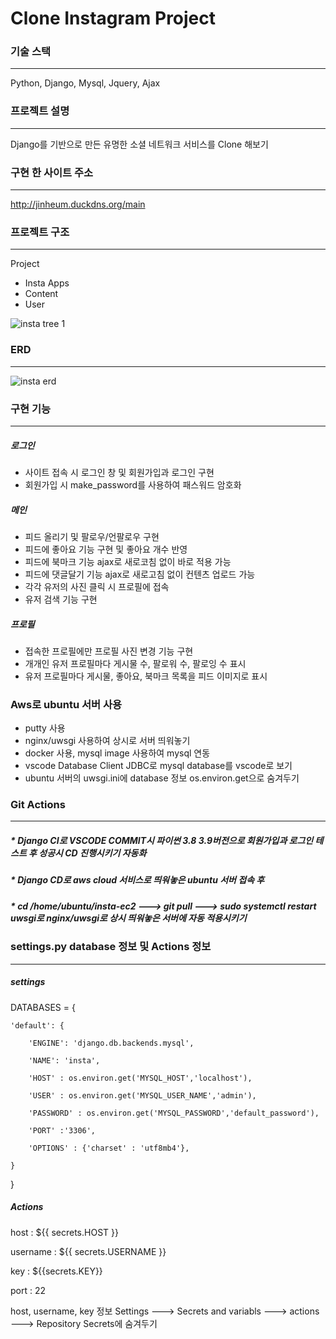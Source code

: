 # Clone Instagram Project

### 기술 스택
----------------------
Python, Django, Mysql, Jquery, Ajax
### 프로젝트 설명
----------------------
Django를 기반으로 만든 유명한 소셜 네트워크 서비스를 Clone 해보기
### 구현 한 사이트 주소
----------------------
http://jinheum.duckdns.org/main
### 프로젝트 구조
----------------------
Project
 * Insta
Apps
 * Content
 * User

![insta tree 1](https://github.com/jinheumkim/insta-ec2/assets/126999253/b00db149-e357-4d12-bb22-b7a96a03f1d5)

### ERD
-------------------
![insta erd](https://github.com/jinheumkim/insta-ec2/assets/126999253/193e71e8-02dd-4c4f-8efa-ff07a3c49d72)

### 구현 기능
--------------------
##### 로그인
* 사이트 접속 시 로그인 창 및 회원가입과 로그인 구현
* 회원가입 시 make_password를 사용하여 패스워드 암호화

##### 메인
* 피드 올리기 및 팔로우/언팔로우 구현
* 피드에 좋아요 기능 구현 및 좋아요 개수 반영
* 피드에 북마크 기능 ajax로 새로코침 없이 바로 적용 가능
* 피드에 댓글달기 기능 ajax로 새로고침 없이 컨텐츠 업로드 가능
* 각각 유저의 사진 클릭 시 프로필에 접속
* 유저 검색 기능 구현
  
##### 프로필
* 접속한 프로필에만 프로필 사진 변경 기능 구현
* 개개인 유저 프로필마다 게시물 수, 팔로워 수, 팔로잉 수 표시
* 유저 프로필마다 게시물, 좋아요, 북마크 목록을 피드 이미지로 표시

### Aws로 ubuntu 서버 사용
* putty 사용
* nginx/uwsgi 사용하여 상시로 서버 띄워놓기
* docker 사용, mysql image 사용하여 mysql 연동
* vscode Database Client JDBC로 mysql database를 vscode로 보기
* ubuntu 서버의 uwsgi.ini에 database 정보 os.environ.get으로 숨겨두기

### Git Actions
---------------------
##### * Django CI로 VSCODE COMMIT시 파이썬 3.8 3.9버전으로 회원가입과 로그인 테스트 후 성공시 CD 진행시키기 자동화
##### * Django CD로 aws cloud 서비스로 띄워놓은 ubuntu 서버 접속 후
##### * cd /home/ubuntu/insta-ec2 ---> git pull ---> sudo systemctl restart uwsgi로 nginx/uwsgi로 상시 띄워놓은 서버에 자동 적용시키기

### settings.py database 정보 및 Actions 정보
--------------------
##### settings
DATABASES = {
    
    'default': {
        
        'ENGINE': 'django.db.backends.mysql',
        
        'NAME': 'insta',
        
        'HOST' : os.environ.get('MYSQL_HOST','localhost'),
        
        'USER' : os.environ.get('MYSQL_USER_NAME','admin'),
        
        'PASSWORD' : os.environ.get('MYSQL_PASSWORD','default_password'),
        
        'PORT' :'3306',
    
        'OPTIONS' : {'charset' : 'utf8mb4'},

    }

}
##### Actions
  host : ${{ secrets.HOST }}
  
  username : ${{ secrets.USERNAME }}
  
  key : ${{secrets.KEY}}

  port : 22

host, username,  key 정보 Settings ---> Secrets and variabls ---> actions ---> Repository Secrets에 숨겨두기
